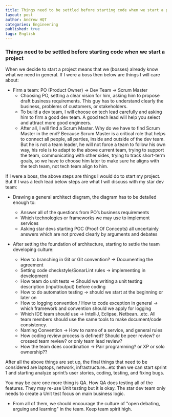 ```yaml
---
title: Things need to be settled before starting code when we start a project
layout: post
author: Andrew HQT
categories: Engineering
published: true
tags: English
---
```

### Things need to be settled before starting code when we start a project


When we decide to start a project means that we (bosses) already know what we need in general. If I were a boss then below are things I will care about:

- Firm a team: PO (Product Owner) -> Dev Team -> Scrum Master
    - Choosing PO, setting a clear vision for him, asking him to propose draft business requirements. This guy has to understand clearly the business, problems of customers, or stakeholders. 
    - To build a dev team, I will choose on tech lead carefully and asking him to firm a good dev team. A good tech lead will help you select and attract more good engineers. 
    - After all, I will find a Scrum Master. Why do we have to find Scrum Master in the end? Because Scrum Master is a critical role that helps to connect all people, all parties, inside and outside of the dev team. But he is not a team leader, he will not force a team to follow his own way, his role is to adapt to the above current team, trying to support the team, communicating with other sides, trying to track short-term goals, so we have to choose him later to make sure he aligns with the tech team, not tech team align to him. 

If I were a boss, the above steps are things I would do to start my project. But If I was a tech lead below steps are what I will discuss with my star dev team:

- Drawing a general architect diagram, the diagram has to be detailed enough to:
    
    -  Answer all of the questions from PO’s business requirements
    -  Which technologies or frameworks we may use to implement services
    -  Asking star devs starting POC (Proof Of Concepts) all uncertainly answers which are not proved clearly by arguments and debates
    
- After setting the foundation of architecture, starting to settle the team developing culture:

    - How to branching in Git or Git convention? -> Documenting the agreement
    - Setting code checkstyle/SonarLint rules -> implementing in development
    - How team do unit tests -> Should we writing a unit testing description (input/output) before coding
    - How to do automation testing -> should we start at the beginning or later on
    - How to logging convention / How to code exception in general -> which framework and convention should we apply for logging
    - Which IDE team should use -> IntelliJ, Eclipse, Netbean…etc. All team members should use the same tools to make document/code consistency. 
    - Naming Convention -> How to name of a service, and general rules
    - How coding review process is defined? Should be peer review? or crossed team review? or only team lead review?
    - How the team does coordination -> Pair programming? or XP or solo ownership??

After all the above things are set up, the final things that need to be considered are laptops, network, infrastructure...etc then we can start sprint 1 and starting analyze sprint’s user stories, coding, testing, and fixing bugs. 

You may be care one more thing is QA. How QA does testing all of the features. They may re-use Unit testing but it is okay. The star dev team only needs to create a Unit test focus on main business logic.

- From all of them, we should encourage the culture of "open debating, arguing and learning" in the team. Keep team spirit high.
